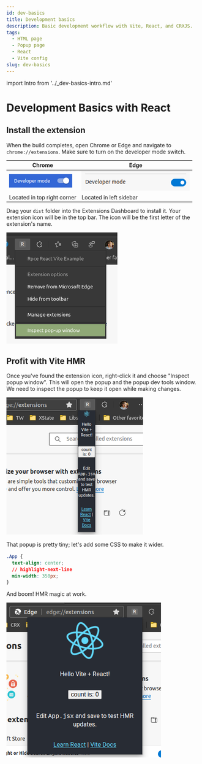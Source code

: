 ```yaml
---
id: dev-basics
title: Development basics
description: Basic development workflow with Vite, React, and CRXJS.
tags:
  - HTML page
  - Popup page
  - React
  - Vite config
slug: dev-basics
---
```


import Intro from '../\_dev-basics-intro.md'

# Development Basics with React

<Intro/>

## Install the extension

When the build completes, open Chrome or Edge and navigate to
`chrome://extensions`. Make sure to turn on the developer mode switch.

| Chrome                                                                | Edge                                                              |
| --------------------------------------------------------------------- | ----------------------------------------------------------------- |
| ![Chrome developer mode switch](../assets/dev-mode-switch-chrome.png) | ![Edge developer mode switch](../assets/dev-mode-switch-edge.png) |
| Located in top right corner                                           | Located in left sidebar                                           |

Drag your `dist` folder into the Extensions Dashboard to install it. Your
extension icon will be in the top bar. The icon will be the first letter of the
extension's name.

<!-- TODO: update manifest with {name: CRXJS Vite React Example} -->

![Chrome Extension icon context menu](./assets/start-context-menu-inspect.png)

## Profit with Vite HMR

Once you've found the extension icon, right-click it and choose "Inspect popup
window". This will open the popup and the popup dev tools window. We need to
inspect the popup to keep it open while making changes.

![Popup without min-width](./assets/start-starter-narrow.png)

That popup is pretty tiny; let's add some CSS to make it wider.

```css title=App.css
.App {
  text-align: center;
  // highlight-next-line
  min-width: 350px;
}
```

And boom! HMR magic at work.

![Popup with min-width](./assets/start-starter-wide.png)
